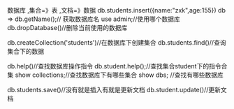 数据库 ,集合=》表 ,文档=》数据
db.students.insert({name:"zxk",age:155})
db => db.getName();// 获取数据库名
use admin;//使用哪个数据库
db.dropDatabase()//删除当前使用的数据库

db.createCollection('students')//在数据库下创建集合
db.students.find()//查询集合下的数据

db.help()//查找数据库操作指令
db.student.help();//查找集合student下的指令合集
show collections;//查找数据库下有哪些集合
show dbs; //查找有哪些数据库

db.students.save()//没有就是插入有就是更新文档
db.student.update()//更新文档
<!-- db.collection.update(
    <query>,
    <update>,
    {
        upsert: <boolean>,
        multi: <boolean>,
        writeConcern: <document>
    }
    query : update的查询条件，类似sql update查询内where后面的。
    update : update的对象和一些更新的操作符（如$set,$unset,$inc,$push,$addToSet...）等，也可以理解为sql update查询内set后面的
    upsert : 可选，这个参数的意思是，如果不存在update的记录，是否插入objNew,true为插入，默认是false，不插入。
    multi : 可选，mongodb 默认是false,只更新找到的第一条记录，如果这个参数为true,就把按条件查出来多条记录全部更新。
    writeConcern :可选，抛出异常的级别。
    db.student.update({_id:6},{$push:{hobby:"fish"}})//数组hobby添加fish
    db.student.update({_id:6},{$addToSet:{hobby:{$each:['fish','travel']}}})//将数组扁平化插入
    db.student.update({_id:6},{$addToSet:{hobby:"fish"}})//数组hobby如果已经有fish就停止插入，否则插入
    db.student.update({_id:6},{$inc:{age:1}})//age更新自增1
    db.student.update({_id:6},{$unset:{age:1}})//删除改行的age字段
    db.student.update({_id:6},{$set:{age:1}})//修改行的age字段为1，不影响同行的其他字段
      db.student.update({_id:6},{$set:{'hobby.1':'hhhh'}})//更新hobby 数组的第一个元素为hhhh
<!-- $ne 不等于 -->


<!-- db.student.remove()//删除全部文档
db.student.remove({},{justOne:true})//只删除一条 -->

<!-- 执行脚本的两种方式 -->
<!-- load("./1.run.js") 执行脚本 -->
<!-- mongo ./1.run.js 执行脚本  -->

